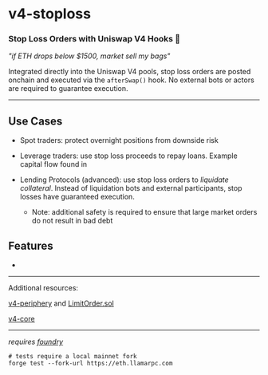# v4-stoploss
### **Stop Loss Orders with Uniswap V4 Hooks 🦄**

*"if ETH drops below $1500, market sell my bags"*

Integrated directly into the Uniswap V4 pools, stop loss orders are posted onchain and executed via the `afterSwap()` hook. No external bots or actors are required to guarantee execution.

---

## Use Cases

* Spot traders: protect overnight positions from downside risk

* Leverage traders: use stop loss proceeds to repay loans. Example capital flow found in

* Lending Protocols (advanced): use stop loss orders to *liquidate collateral*. Instead of liquidation bots and external participants, stop losses have guaranteed execution.
    * Note: additional safety is required to ensure that large market orders do not result in bad debt

## Features

* 

---

Additional resources:

[v4-periphery](https://github.com/uniswap/v4-periphery) and [LimitOrder.sol](https://github.com/Uniswap/v4-periphery/blob/main/contracts/hooks/examples/LimitOrder.sol)

[v4-core](https://github.com/uniswap/v4-core)

---

*requires [foundry](https://book.getfoundry.sh)*

```shell
# tests require a local mainnet fork
forge test --fork-url https://eth.llamarpc.com
```



